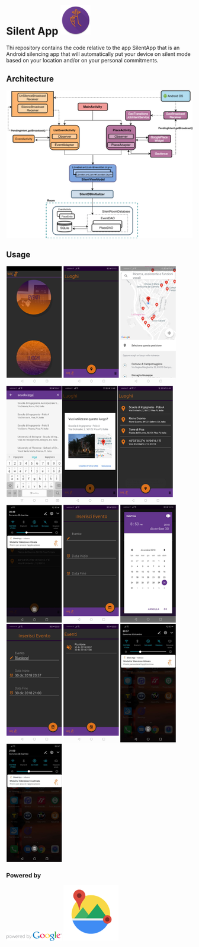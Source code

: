 # Silent App <img src="images/logo.png" width="80">

Thi repository contains the code relative to the app SilentApp that is an Android silencing app that will automatically put your device on silent mode based on your location and/or on your personal commitments.

## Architecture
<img src="images/architecture.png" width="750">

## Usage
<img src="images/example_place1.png" width="150"> <img src="images/example_place2.png" width="150"> <img src="images/example_place3.png" width="150"><img src="images/example_place4.png" width="150"><img src="images/example_place5.png" width="150"><img src="images/example_place6.png" width="150"><img src="images/example_place7.png" width="150"> <img src="images/example_events2.png" width="150"> <img src="images/example_events3.png" width="150"> <img src="images/example_events6.png" width="150"> <img src="images/example_events7.png" width="150"> <img src="images/example_events8.png" width="150"> <img src="images/example_events9.png" width="150">

### Powered by
<img src="images/google/google-2.png" width="150"> <img src="images/google/google-1.png" width="150">
